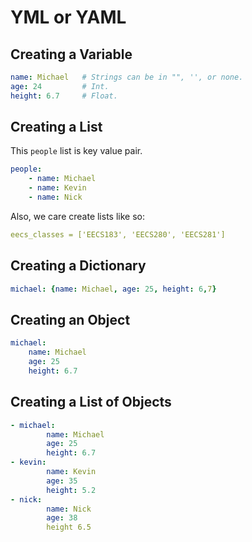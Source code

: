 # YML or YAML

## Creating a Variable
```yml
name: Michael   # Strings can be in "", '', or none.
age: 24         # Int.
height: 6.7     # Float.
```

## Creating a List
This `people` list is key value pair.
```yml
people:
    - name: Michael
    - name: Kevin
    - name: Nick
```

Also, we care create lists like so:
```yml
eecs_classes = ['EECS183', 'EECS280', 'EECS281']
```
## Creating a Dictionary
```yml
michael: {name: Michael, age: 25, height: 6,7}
```

## Creating an Object
```yml
michael:
    name: Michael
    age: 25
    height: 6.7
```

## Creating a List of Objects
```yml
- michael:
        name: Michael
        age: 25
        height: 6.7
- kevin:
        name: Kevin
        age: 35
        height: 5.2
- nick:
        name: Nick
        age: 38
        height 6.5
```